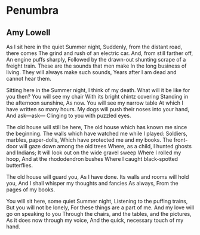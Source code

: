# Penumbra
## Amy Lowell
As I sit here in the quiet Summer night,
Suddenly, from the distant road, there comes
The grind and rush of an electric car.
And, from still farther off,
An engine puffs sharply,
Followed by the drawn-out shunting scrape of a freight train.
These are the sounds that men make
In the long business of living.
They will always make such sounds,
Years after I am dead and cannot hear them.

Sitting here in the Summer night,
I think of my death.
What will it be like for you then?
You will see my chair
With its bright chintz covering
Standing in the afternoon sunshine,
As now.
You will see my narrow table
At which I have written so many hours.
My dogs will push their noses into your hand,
And ask—ask—
Clinging to you with puzzled eyes.

The old house will still be here,
The old house which has known me since the beginning.
The walls which have watched me while I played:
Soldiers, marbles, paper-dolls,
Which have protected me and my books.
The front-door will gaze down among the old trees
Where, as a child, I hunted ghosts and Indians;
It will look out on the wide gravel sweep
Where I rolled my hoop,
And at the rhododendron bushes
Where I caught black-spotted butterflies.

The old house will guard you,
As I have done.
Its walls and rooms will hold you,
And I shall whisper my thoughts and fancies
As always,
From the pages of my books.

You will sit here, some quiet Summer night,
Listening to the puffing trains,
But you will not be lonely,
For these things are a part of me.
And my love will go on speaking to you
Through the chairs, and the tables, and the pictures,
As it does now through my voice,
And the quick, necessary touch of my hand.